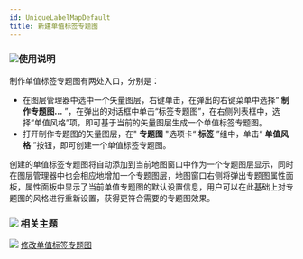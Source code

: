 ```yaml
---
id: UniqueLabelMapDefault
title: 新建单值标签专题图
---
```

### ![](../../img/read.gif)使用说明

制作单值标签专题图有两处入口，分别是：

* 在图层管理器中选中一个矢量图层，右键单击，在弹出的右键菜单中选择“ **制作专题图...** ”，在弹出的对话框中单击“标签专题图”，在右侧列表框中，选择“单值风格”项，即可基于当前的矢量图层生成一个单值标签专题图。
* 打开制作专题图的矢量图层，在" **专题图** "选项卡“ **标签** ”组中，单击“ **单值风格** ”按钮，即可创建一个单值标签专题图。

创建的单值标签专题图将自动添加到当前地图窗口中作为一个专题图层显示，同时在图层管理器中也会相应地增加一个专题图层，地图窗口右侧将弹出专题图属性面板，属性面板中显示了当前单值专题图的默认设置信息，用户可以在此基础上对专题图的风格进行重新设置，获得更符合需要的专题图效果。

### ![](../../img/seealso.png) 相关主题

![](../../img/smalltitle.png) [修改单值标签专题图](UniqueLabelMapDia)
